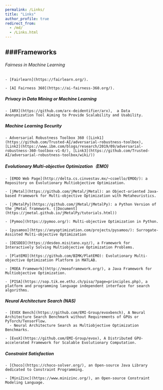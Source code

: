 ```yaml
---
permalink: /Links/
title: "Links"
author_profile: true
redirect_from: 
  - /md/
  - /Links.html
---
```


<!--
<font color=Blue>Framework and Platform</font>
-->


###Frameworks
-------------


###### Fairness in Machine Learning

    - [Fairlearn](https://fairlearn.org/).

    - [AI Fairness 360](https://ai-fairness-360.org/).
    

##### Privacy in Data Mining or Machine Learning

    - [ARX](https://github.com/arx-deidentifier/arx),  a Data Anonymization Tool Aiming to Provide Scalability and Usability. 



##### Machine Learning Security

    - Adversarial Robustness Toolbox 360 ([Link1](https://github.com/Trusted-AI/adversarial-robustness-toolbox), [Link2](https://www.ibm.com/blogs/research/2019/09/adversarial-robustness-360-toolbox-v1-0/), [Link3](https://github.com/Trusted-AI/adversarial-robustness-toolbox/wiki/))



##### Evolutionary Multi-objective Optimization（EMO)

    - [EMOO Web Page](http://delta.cs.cinvestav.mx/~ccoello/EMOO/): a Repository on Evolutionary Multiobjective Optimization.

    - [jMetal](https://github.com/jMetal/jMetal): an Object-oriented Java-based Framework for Multi-objective Optimization with Metaheuristics. 

    - [jMetalPy](https://github.com/jMetal/jMetalPy): a Python Version of the jMetal framework. ([Document](https://jmetal.github.io/jMetalPy/tutorials.html))

    - [Pymoo](https://pymoo.org/): Multi-objective Optimization in Python.

    - [pysamoo](https://anyoptimization.com/projects/pysamoo/): Surrogate-Assisted Multi-objective Optimization
  
    - [DESDEO](https://desdeo.misitano.xyz/), a Framework for Interactively Solving Multiobjective Optimization Problems.

    - [PlatEMO](https://github.com/BIMK/PlatEMO): Evolutionary Multi-objective Optimization Platform in MATLAB.

    - [MOEA Framework](http://moeaframework.org/), a Java Framework for Multiobjective Optimization.

    - [PISA](https://sop.tik.ee.ethz.ch/pisa/?page=principles.php), a platform and programming language independent interface for search algorithms.
 


##### Neural Architecture Search (NAS)

    - [EVOX Bench](https://github.com/EMI-Group/evoxbench), A Neural Architecture Search Benchmark without Requirements of GPUs or PyTorch/TensorFlow.
      - Neural Architecture Search as Multiobjective Optimization Benchmarks.
   
    - [EvoX](https://github.com/EMI-Group/evox), A Distributed GPU-accelerated Framework for Scalable Evolutionary Computation.



##### Constraint Satisfaction

    - [Choco](https://choco-solver.org/), an Open-source Java Library dedicated to Constraint Programming. 

    - [MiniZinc](https://www.minizinc.org/), an Open-source Constraint Modeling Language.


